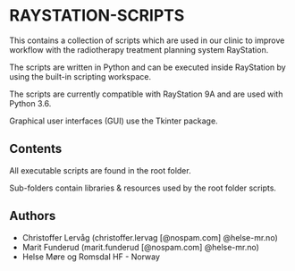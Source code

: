# RAYSTATION-SCRIPTS

This contains a collection of scripts which are used in our clinic to improve
workflow with the radiotherapy treatment planning system RayStation.

The scripts are written in Python and can be executed inside RayStation by
using the built-in scripting workspace.

The scripts are currently compatible with RayStation 9A and are used with Python 3.6.

Graphical user interfaces (GUI) use the Tkinter package.

## Contents

All executable scripts are found in the root folder.

Sub-folders contain libraries & resources used by the root folder scripts.

## Authors

* Christoffer Lervåg (christoffer.lervag [@nospam.com] @helse-mr.no)
* Marit Funderud (marit.funderud [@nospam.com] @helse-mr.no)
* Helse Møre og Romsdal HF - Norway
